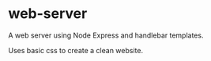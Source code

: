 # web-server

A web server using Node Express and handlebar templates.

Uses basic css to create a clean website.